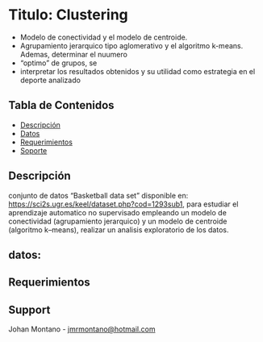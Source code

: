 # Titulo: Clustering
* Modelo de conectividad y el modelo de centroide. 
* Agrupamiento jerarquico tipo aglomerativo y el algoritmo k-means. Ademas, determinar el nuumero
* “optimo” de grupos, se 
* interpretar los resultados obtenidos y su utilidad como estrategia en el deporte analizado

## Tabla de Contenidos
* [Descripción](#descripción)
* [Datos](#datos)
* [Requerimientos](#requerimientos)
* [Soporte](#Support)

## Descripción

conjunto de datos “Basketball data set” disponible en: https://sci2s.ugr.es/keel/dataset.php?cod=1293sub1, para estudiar el aprendizaje automatico no supervisado empleando un modelo de conectividad (agrupamiento jerarquico) y un modelo de centroide (algoritmo k–means), realizar un analisis exploratorio de los datos.

## datos:


## Requerimientos


## Support
Johan Montano - jmrmontano@hotmail.com

